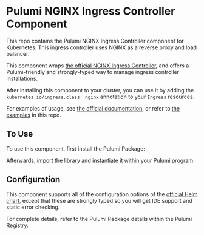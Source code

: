 # Pulumi NGINX Ingress Controller Component

This repo contains the Pulumi NGINX Ingress Controller component for Kubernetes. This ingress controller
uses NGINX as a reverse proxy and load balancer.

This component wraps [the official NGINX Ingress Controller](https://github.com/kubernetes/ingress-nginx),
and offers a Pulumi-friendly and strongly-typed way to manage ingress controller installations.

After installing this component to your cluster, you can use it by adding the
`kubernetes.io/ingress.class: nginx` annotation to your `Ingress` resources.

For examples of usage, see [the official documentation](
https://kubernetes.github.io/ingress-nginx/user-guide/basic-usage/), or refer to [the examples](/examples)
in this repo.

## To Use

To use this component, first install the Pulumi Package:

Afterwards, import the library and instantiate it within your Pulumi program:

## Configuration

This component supports all of the configuration options of the [official Helm chart](
https://github.com/kubernetes/ingress-nginx/tree/main/charts/ingress-nginx), except that these
are strongly typed so you will get IDE support and static error checking.

For complete details, refer to the Pulumi Package details within the Pulumi Registry.
